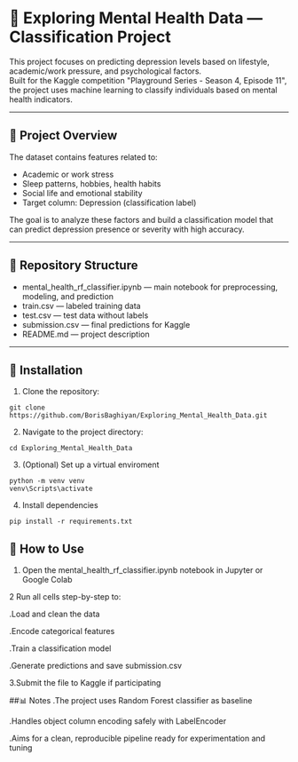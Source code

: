# 🧠 Exploring Mental Health Data — Classification Project

This project focuses on predicting depression levels based on lifestyle, academic/work pressure, and psychological factors.  
Built for the Kaggle competition "Playground Series - Season 4, Episode 11", the project uses machine learning to classify individuals based on mental health indicators.

---

## 📌 Project Overview

The dataset contains features related to:
- Academic or work stress  
- Sleep patterns, hobbies, health habits  
- Social life and emotional stability  
- Target column: Depression (classification label)

The goal is to analyze these factors and build a classification model that can predict depression presence or severity with high accuracy.

---

## 📁 Repository Structure

- mental_health_rf_classifier.ipynb — main notebook for preprocessing, modeling, and prediction  
- train.csv — labeled training data  
- test.csv — test data without labels  
- submission.csv — final predictions for Kaggle  
- README.md — project description

---

## 🚀 Installation

1. Clone the repository:
```
git clone https://github.com/BorisBaghiyan/Exploring_Mental_Health_Data.git
```
2. Navigate to the project directory:
```
cd Exploring_Mental_Health_Data
```
3. (Optional) Set up a virtual enviroment
```
python -m venv venv
venv\Scripts\activate
```
4. Install dependencies
```
pip install -r requirements.txt
```

## 🧪 How to Use
1. Open the mental_health_rf_classifier.ipynb notebook in Jupyter or Google Colab

2 Run all cells step-by-step to:

 .Load and clean the data

 .Encode categorical features

 .Train a classification model

 .Generate predictions and save submission.csv
  
3.Submit the file to Kaggle if participating

##📊 Notes
.The project uses Random Forest classifier as baseline

.Handles object column encoding safely with LabelEncoder

.Aims for a clean, reproducible pipeline ready for experimentation and tuning
